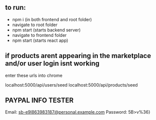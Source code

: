 ## to run:
- npm i (in both frontend and root folder)
- navigate to root folder 
- npm start (starts backend server)
- navigate to frontend folder
- npm start (starts react app)


## if products arent appearing in the marketplace and/or user login isnt working

enter these urls into chrome

localhost:5000/api/users/seed
localhost:5000/api/products/seed


## PAYPAL INFO TESTER
Email: sb-e9l863983187@personal.example.com
Password: 5B>v%36}
